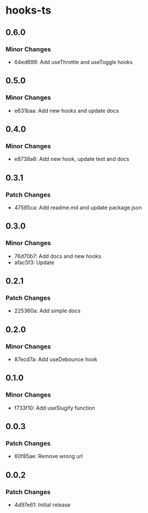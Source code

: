# hooks-ts

## 0.6.0

### Minor Changes

- 64ed699: Add useThrottle and useToggle hooks

## 0.5.0

### Minor Changes

- e631baa: Add new hooks and update docs

## 0.4.0

### Minor Changes

- e8738a6: Add new hook, update test and docs

## 0.3.1

### Patch Changes

- 47585ca: Add readme.md and update package.json

## 0.3.0

### Minor Changes

- 76d70b7: Add docs and new hooks
- afac5f3: Update

## 0.2.1

### Patch Changes

- 225360a: Add simple docs

## 0.2.0

### Minor Changes

- 87ecd7a: Add useDebounce hook

## 0.1.0

### Minor Changes

- f733f10: Add useSlugify function

## 0.0.3

### Patch Changes

- 60f85ae: Remove wrong url

## 0.0.2

### Patch Changes

- 4d97e61: Initial release
